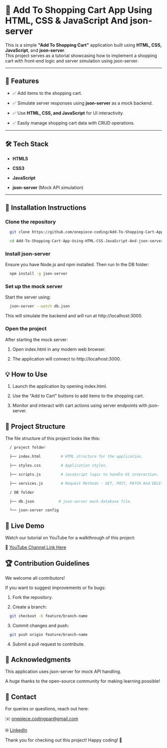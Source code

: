 # 🛒 Add To Shopping Cart App Using HTML, CSS & JavaScript And json-server

This is a simple **"Add To Shopping Cart"** application built using **HTML, CSS, JavaScript**, and **json-server**.  
This project serves as a tutorial showcasing how to implement a shopping cart with front-end logic and server simulation using json-server.

---

## 🚀 Features

- ✅ Add items to the shopping cart.
  
- ✅ Simulate server responses using **json-server** as a mock backend.
  
- ✅ Use **HTML, CSS, and JavaScript** for UI interactivity.
  
- ✅ Easily manage shopping cart data with CRUD operations.  

---

## 🛠️ Tech Stack

- **HTML5**
  
- **CSS3**
  
- **JavaScript**
  
- **json-server** (Mock API simulation)

---

## 📂 Installation Instructions

### Clone the repository

```bash
  git clone https://github.com/onepiece-coding/Add-To-Shopping-Cart-App-Using-HTML-CSS-JavaScript-And-json-server.git

  cd Add-To-Shopping-Cart-App-Using-HTML-CSS-JavaScript-And-json-server
```

### Install json-server

Ensure you have Node.js and npm installed. Then run In the DB folder:

```bash
  npm install -g json-server
```

### Set up the mock server

Start the server using:

```bash
  json-server --watch db.json
```

This will simulate the backend and will run at http://localhost:3000.

### Open the project

After starting the mock server:

1. Open index.html in any modern web browser.
   
3. The application will connect to http://localhost:3000.
   
## 💡 How to Use

1. Launch the application by opening index.html.

2. Use the "Add to Cart" buttons to add items to the shopping cart.

3. Monitor and interact with cart actions using server endpoints with json-server.

## 📁 Project Structure

The file structure of this project looks like this:

```bash
  / project folder

  ├── index.html         # HTML structure for the application.

  ├── styles.css         # Application styles.

  ├── scripts.js         # JavaScript logic to handle UI interaction.

  ├── services.js        # Request Methods - GET, POST, PATCH And DELETE

  / DB folder

  ├── db.json           # json-server mock database file.

  └── json-server config
```

## 🔗 Live Demo

Watch our tutorial on YouTube for a walkthrough of this project:

🎥 [YouTube Channel Link Here]()

## 🏆 Contribution Guidelines

We welcome all contributors!

If you want to suggest improvements or fix bugs:

1. Fork the repository.
   
2. Create a branch:
   
```bash
  git checkout -b feature/branch-name
```

3. Commit changes and push:
   
```bash
  git push origin feature/branch-name
```

4. Submit a pull request to contribute.
   
## 🙏 Acknowledgments

This application uses json-server for mock API handling.

A huge thanks to the open-source community for making learning possible!

## 💬 Contact

For queries or questions, reach out here:

✉️ onepiece.codingpar@gmail.com

🌐 [LinkedIn](https://www.linkedin.com/in/lahcen-alhiane-0799ba303/)

Thank you for checking out this project! Happy coding! 🚀
